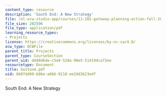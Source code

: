 ```yaml
---
content_type: resource
description: 'South End: A New Strategy'
file: /ol-ocw-studio-app/courses/11-201-gateway-planning-action-fall-2002/6607dd09b86ea6669218ee2dd3623edf_boston4.pdf
file_size: 202506
file_type: application/pdf
learning_resource_types:
- Projects
license: https://creativecommons.org/licenses/by-nc-sa/4.0/
ocw_type: OCWFile
parent_title: Projects
parent_type: CourseSection
parent_uid: dd48d6de-c5a9-528a-90e5-514194ca72ee
resourcetype: Document
title: boston4.pdf
uid: 6607dd09-b86e-a666-9218-ee2dd3623edf
---
```

South End: A New Strategy